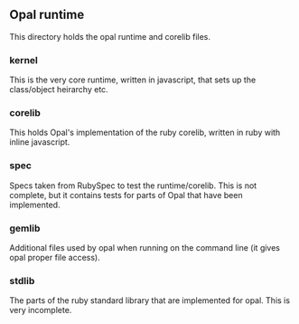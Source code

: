 Opal runtime
------------

This directory holds the opal runtime and corelib files.

### kernel

This is the very core runtime, written in javascript, that sets up the class/object heirarchy etc.

### corelib

This holds Opal's implementation of the ruby corelib, written in ruby with inline javascript.

### spec

Specs taken from RubySpec to test the runtime/corelib. This is not complete, but it contains tests
for parts of Opal that have been implemented.

### gemlib

Additional files used by opal when running on the command line (it gives opal proper file access).

### stdlib

The parts of the ruby standard library that are implemented for opal. This is very incomplete.
